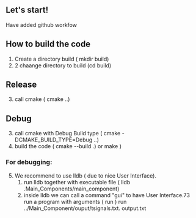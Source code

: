 
## Let's start!

Have added  github workfow

## How to build the code
1. Create a directory build ( mkdir build)
2. 2 chaange directory to build (cd build)

## Release
3. call cmake ( cmake ..)

## Debug
3. call cmake with Debug Build type ( cmake -DCMAKE_BUILD_TYPE=Debug ..)
4.  build the code ( cmake --build .) or make <target name>)

### For debugging:
5. We recommend to use lldb ( due to nice User Interface).
    1. run lldb together with executable file ( lldb .Main_Components/main_component)
    2. inside lldb we can call a command "gui" to have User Interface.73 run a program with arguments ( run <arg1> <arg2>)  run ../Main_Component/ouput/tsignals.txt. output.txt
